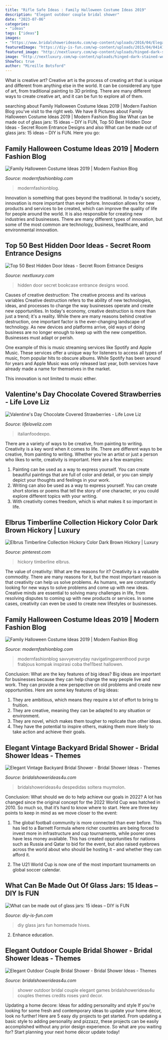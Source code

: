 ```yaml
---
title: "Rifle Safe Ideas : Family Halloween Costume Ideas 2019"
description: "Elegant outdoor couple bridal shower"
date: "2023-07-06"
categories:
- "ideas"
tags: ["ideas"]
images:
- "https://www.bridalshowerideas4u.com/wp-content/uploads/2016/04/Elegant-Vintage-Backyard-Bridal-Shower-Outdoor-Venue.jpg"
featuredImage: "https://diy-is-fun.com/wp-content/uploads/2015/04/041415_1701_Whatcanbema5.jpg"
featured_image: "http://nextluxury.com/wp-content/uploads/hinged-dark-stained-wood-bookcase-hidden-door-ideas.jpg"
image: "http://nextluxury.com/wp-content/uploads/hinged-dark-stained-wood-bookcase-hidden-door-ideas.jpg"
ShowToc: true
author: "Mireille Botsford"
---
```



What is creative art?
Creative art is the process of creating art that is unique and different from anything else in the world. It can be considered any type of art, from traditional painting to 3D printing. There are many different ways to create creative art, and it can be fun to explore all of them.

	

		
searching about Family Halloween Costume Ideas 2019 | Modern Fashion Blog you've visit to the right web. We have 8 Pictures about Family Halloween Costume Ideas 2019 | Modern Fashion Blog like What can be made out of glass jars: 15 ideas – DIY is FUN, Top 50 Best Hidden Door Ideas - Secret Room Entrance Designs and also What can be made out of glass jars: 15 ideas – DIY is FUN. Here you go:
		
    
## Family Halloween Costume Ideas 2019 | Modern Fashion Blog

<img loading=lazy src="http://modernfashionblog.com/wp-content/uploads/2019/08/Family-Halloween-Costume-Ideas-2019-9.jpg" onerror="this.onerror=null;this.src='https://tse3.mm.bing.net/th?id=OIP.3Ak00AzcbVVP0nQ99RcqCAHaLJ&amp;pid=15.1';" alt="Family Halloween Costume Ideas 2019 | Modern Fashion Blog">

_Source: modernfashionblog.com_

>modernfashionblog. 

	

Innovation is something that goes beyond the traditional. In today's society, innovation is more important than ever before. Innovation allows for new products and services to be created, which can improve the quality of life for people around the world. It is also responsible for creating new industries and businesses. There are many different types of innovation, but some of the most common are technology, business, healthcare, and environmental innovation.

    
## Top 50 Best Hidden Door Ideas - Secret Room Entrance Designs

<img loading=lazy src="http://nextluxury.com/wp-content/uploads/hinged-dark-stained-wood-bookcase-hidden-door-ideas.jpg" onerror="this.onerror=null;this.src='https://tse3.mm.bing.net/th?id=OIP.5R5774Nu5gENrjrgX3iVhQAAAA&amp;pid=15.1';" alt="Top 50 Best Hidden Door Ideas - Secret Room Entrance Designs">

_Source: nextluxury.com_

>hidden door secret bookcase entrance designs wood. 

	

Causes of creative destruction: The creative process and its various variables
Creative destruction refers to the ability of new technologies, ideas, and processes to change the way businesses operate and create new opportunities. In today's economy, creative destruction is more than just a trend; it's a reality.
While there are many reasons behind creative destruction, one important factor is the ever-changing landscape of technology. As new devices and platforms arrive, old ways of doing business are no longer enough to keep up with the new competition. Businesses must adapt or perish.

One example of this is music streaming services like Spotify and Apple Music. These services offer a unique way for listeners to access all types of music, from popular hits to obscure albums. While Spotify has been around for years and Apple Music was only released last year, both services have already made a name for themselves in the market.

This innovation is not limited to music either.

    
## Valentine&#039;s Day Chocolate Covered Strawberries - Life Love Liz

<img loading=lazy src="https://www.lifeloveliz.com/wp-content/uploads/2017/01/chocolate-covered-strawberries-7-575x1024.jpg" onerror="this.onerror=null;this.src='https://tse2.mm.bing.net/th?id=OIP.huLlta2jo1qg3Mla1rg8bAHaNM&amp;pid=15.1';" alt="Valentine&#039;s Day Chocolate Covered Strawberries - Life Love Liz">

_Source: lifeloveliz.com_

>italianfoodexpo. 

	

There are a variety of ways to be creative, from painting to writing.
Creativity is a key word when it comes to life. There are different ways to be creative, from painting to writing. Whether you’re an artist or just a person who likes to write, creativity is important. Here are a few examples: 
1. Painting can be used as a way to express yourself. You can create beautiful paintings that are full of color and detail, or you can simply depict your thoughts and feelings in your work. 
2. Writing can also be used as a way to express yourself. You can create short stories or poems that tell the story of one character, or you could explore different topics with your writing. 
3. With creativity comes freedom, which is what makes it so important in life.

    
## Elbrus Timberline Collection Hickory Color Dark Brown Hickory | Luxury

<img loading=lazy src="https://i.pinimg.com/736x/b4/a0/6f/b4a06fe557c618405b10894776931473.jpg" onerror="this.onerror=null;this.src='https://tse1.mm.bing.net/th?id=OIP.zE4UcTyUVGiWsEnPwxNF4AHaJ3&amp;pid=15.1';" alt="Elbrus Timberline Collection Hickory Color Dark Brown Hickory | Luxury">

_Source: pinterest.com_

>hickory timberline elbrus. 

	

The value of creativity: What are the reasons for it?
Creativity is a valuable commodity. There are many reasons for it, but the most important reason is that creativity can help us solve problems. As humans, we are constantly looking for new ways to solve problems and come up with new ideas. Creative minds are essential to solving many challenges in life, from resolving disputes to coming up with new products or services. In some cases, creativity can even be used to create new lifestyles or businesses.

    
## Family Halloween Costume Ideas 2019 | Modern Fashion Blog

<img loading=lazy src="http://modernfashionblog.com/wp-content/uploads/2019/08/Family-Halloween-Costume-Ideas-2019-5.jpg" onerror="this.onerror=null;this.src='https://tse3.mm.bing.net/th?id=OIP.PkJqtyWy4wpK2dtPZoCk4gHaK5&amp;pid=15.1';" alt="Family Halloween Costume Ideas 2019 | Modern Fashion Blog">

_Source: modernfashionblog.com_

>modernfashionblog savvyeveryday navigatingparenthood purge frabjous kompak inspirasi coba the11best hallowen. 

	

Conclusion: What are the key features of big ideas?
Big ideas are important for businesses because they can help change the way people live and work. They can provide a new perspective on old problems and create new opportunities. Here are some key features of big ideas: 
1. They are ambitious, which means they require a lot of effort to bring to fruition. 
2. They are creative, meaning they can be adapted to any situation or environment. 
3. They are novel, which makes them tougher to replicate than other ideas. 
4. They have the potential to inspire others, making them more likely to take action and achieve their goals.

    
## Elegant Vintage Backyard Bridal Shower - Bridal Shower Ideas - Themes

<img loading=lazy src="https://www.bridalshowerideas4u.com/wp-content/uploads/2016/04/Elegant-Vintage-Backyard-Bridal-Shower-Outdoor-Venue.jpg" onerror="this.onerror=null;this.src='https://tse2.mm.bing.net/th?id=OIP.mCzmLB2DBFP7OfDH1SoPrQHaJ3&amp;pid=15.1';" alt="Elegant Vintage Backyard Bridal Shower - Bridal Shower Ideas - Themes">

_Source: bridalshowerideas4u.com_

>bridalshowerideas4u despedidas soltera muymolon. 

	

Conclusion: What should we do to help achieve our goals in 2022?
A lot has changed since the original concept for the 2022 World Cup was hatched in 2010. So much so, that it’s hard to know where to start. Here are three key points to keep in mind as we move closer to the event:
1. The global football community is more connected than ever before. This has led to a Barnett Formula where richer countries are being forced to invest more in infrastructure and cup tournaments, while poorer ones have less money available. This has created opportunities for nations such as Russia and Qatar to bid for the event, but also raised eyebrows across the world about who should be hosting it – and whether they can afford it.

2. The U21 World Cup is now one of the most important tournaments on global soccer calendar.

    
## What Can Be Made Out Of Glass Jars: 15 Ideas – DIY Is FUN

<img loading=lazy src="https://diy-is-fun.com/wp-content/uploads/2015/04/041415_1701_Whatcanbema5.jpg" onerror="this.onerror=null;this.src='https://tse2.mm.bing.net/th?id=OIP.rOkmXfho4sZ1C8-Bp6WaqQHaJ4&amp;pid=15.1';" alt="What can be made out of glass jars: 15 ideas – DIY is FUN">

_Source: diy-is-fun.com_

>diy glass jars fun homemade hives. 

	

2) Enhance education.

    
## Elegant Outdoor Couple Bridal Shower - Bridal Shower Ideas - Themes

<img loading=lazy src="https://www.bridalshowerideas4u.com/wp-content/uploads/2016/03/Elegant-Outdoor-Couple-Bridal-Shower-Yard-Games-Roses-Decor.jpg" onerror="this.onerror=null;this.src='https://tse2.mm.bing.net/th?id=OIP.xufAtz_rhAsJrTUqR7cljwHaLG&amp;pid=15.1';" alt="Elegant Outdoor Couple Bridal Shower - Bridal Shower Ideas - Themes">

_Source: bridalshowerideas4u.com_

>shower outdoor bridal couple elegant games bridalshowerideas4u couples themes credits roses yard decor. 

	

Updating a home decore: Ideas for adding personality and style
If you're looking for some fresh and contemporary ideas to update your home décor, look no further! Here are 5 easy diy projects to get started. From updating a basic style to adding personality and pizzazz, these projects can be easily accomplished without any prior design experience. So what are you waiting for? Start planning your next home décor update today!

